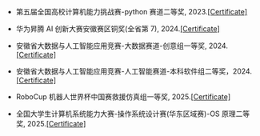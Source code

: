 - 第五届全国高校计算机能力挑战赛-python 赛道二等奖, 2023.[[Certificate]](https://drive.google.com/file/d/1BPGE-lx6OD0tJiyfIhFOVjXGK_9mlh8V/view?usp=drive_link)

- 华为昇腾 AI 创新大赛安徽赛区铜奖(全省第 7), 2024.[[Certificate]](https://drive.google.com/file/d/1R254DOAtIFaDGi1v459Poy2dXdbskCa8/view?usp=drive_link)

- 安徽省大数据与人工智能应用竞赛-大数据赛道-创意组一等奖, 2024.[[Certificate]](https://drive.google.com/file/d/1ND_i6kXwy3uEc0-nLp9AGLZeWh8roPHY/view?usp=drive_link)

- 安徽省大数据与人工智能应用竞赛-人工智能赛道-本科软件组二等奖，2024.[[Certificate]](https://drive.google.com/file/d/17NyXA0ZnpWfpTjhrGoaBgSiIfMAisQCg/view?usp=sharing)

- RoboCup 机器人世界杯中国赛救援仿真组一等奖, 2025.[[Certificate]](https://drive.google.com/file/d/1e1thZstolrd3OCfQaTT5B9bIvPz3h1Aw/view?usp=drive_link)

- 全国大学生计算机系统能力大赛-操作系统设计赛(华东区域赛)-OS 原理二等奖, 2025.[[Certificate]](https://drive.google.com/file/d/1uOcxD_mQ1xk_VV8M5qWBN26YK17Y7KF0/view?usp=drive_link)
